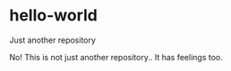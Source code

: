 # hello-world
Just another repository

No! This is not just another repository.. It has feelings too.
